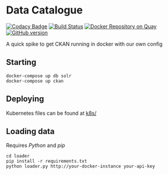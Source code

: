 # Data Catalogue

[![Codacy Badge](https://api.codacy.com/project/badge/grade/617b2a093c8246179ca234fcd7b765fd)](https://www.codacy.com/app/purplebooth/data-catalogue) [![Build Status](https://travis-ci.org/UKHomeOffice/data-catalogue.svg)](https://travis-ci.org/UKHomeOffice/data-catalogue) [![Docker Repository on Quay](https://quay.io/repository/ukhomeofficedigital/data-catalogue/status "Docker Repository on Quay")](https://quay.io/repository/ukhomeofficedigital/data-catalogue) [![GitHub version](https://badge.fury.io/gh/UKHomeOffice%2Fdata-catalogue.svg)](https://badge.fury.io/gh/UKHomeOffice%2Fdata-catalogue) 

A quick spike to get CKAN running in docker with our own config

## Starting
```
docker-compose up db solr
docker-compose up ckan
```

## Deploying

Kubernetes files can be found at [k8s/](k8s/)

## Loading data

Requires *Python* and *pip*

```
cd loader
pip install -r requirements.txt
python loader.py http://your-docker-instance your-api-key
```


